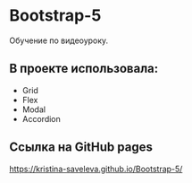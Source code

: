 # Bootstrap-5
Обучение по видеоуроку.

## В проекте использовала:
* Grid
* Flex
* Modal
* Accordion

## Ссылка на GitHub pages
https://kristina-saveleva.github.io/Bootstrap-5/
